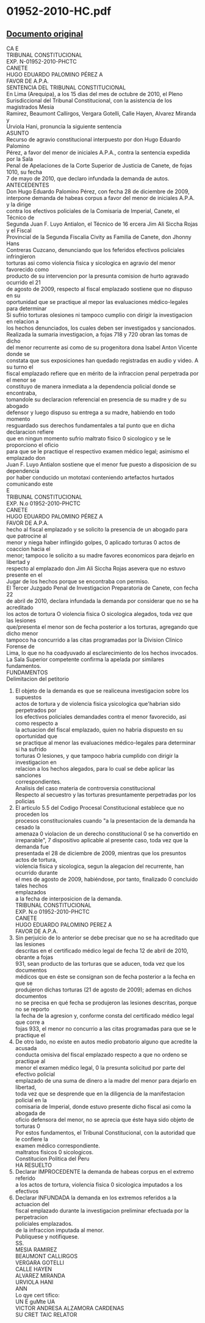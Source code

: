 
01952-2010-HC.pdf
=================
  
[Documento original](https://tc.gob.pe/jurisprudencia/2010/01952-2010-HC.pdf)  
---  
CA E  
TRIBUNAL CONSTITUCIONAL  
EXP. N-01952-2010-PHCTC  
CANETE  
HUGO EDUARDO PALOMINO PÉREZ A  
FAVOR DE A.P.A.  
SENTENCIA DEL TRIBUNAL CONSTITUCIONAL  
En Lima (Arequipa), a los 15 dias del mes de octubre de 2010, el Pleno  
Surisdiccional del Tribunal Constitucional, con la asistencia de los magistrados Mesia  
Ramirez, Beaumont Callirgos, Vergara Gotelli, Calle Hayen, Alvarez Miranda y  
Urviola Hani, pronuncia la siguiente sentencia  
ASUNTO  
Recurso de agravio constitucional interpuesto por don Hugo Eduardo Palomino  
Pérez, a favor del menor de iniciales A.P.A., contra la sentencia expedida por la Sala  
Penal de Apelaciones de la Corte Superior de Justicia de Canete, de fojas 1010, su fecha  
7 de mayo de 2010, que declaro infundada la demanda de autos.  
ANTECEDENTES  
Don Hugo Eduardo Palomino Pérez, con fecha 28 de diciembre de 2009,  
interpone demanda de habeas corpus a favor del menor de iniciales A.P.A. y la dirige  
contra los efectivos policiales de la Comisaria de Imperial, Canete, el Técnico de  
Segunda Juan F. Luyo Antialon, el Técnico de 16 ercera Jim Ali Siccha Rojas y el Fiscal  
Provincial de la Segunda Fiscalia Civity as Familia de Canete, don Jhonny Hans  
Contreras Cuzcano, denunciando que los feferidos efectivos policiales infringieron  
torturas asi como violencia fisica y sicologica en agravio del menor favorecido como  
producto de su intervencion por la presunta comision de hurto agravado ocurrido el 21  
de agosto de 2009, respecto al fiscal emplazado sostiene que no dispuso en su  
oportunidad que se practique al mepor las evaluaciones médico-legales para determinar  
Si sufrio torturas olesiones ni tampoco cumplio con dirigir la investigacion en relacion a  
los hechos denunciados, los cuales deben ser investigados y sancionados.  
Realizada la sumaria investigacion, a fojas 718 y 720 obran las tomas de dicho  
del menor recurrente asi como de su progenitora dona Isabel Anton Vicente donde se  
constata que sus exposiciones han quedado registradas en audio y video. A su turno el  
fiscal emplazado refiere que en mérito de la infraccion penal perpetrada por el menor se  
constituyo de manera inmediata a la dependencia policial donde se encontraba,  
tomandole su declaracion referencial en presencia de su madre y de su abogado  
defensor y luego dispuso su entrega a su madre, habiendo en todo momento  
resguardado sus derechos fundamentales a tal punto que en dicha declaracion refiere  
que en ningun momento sufrio maltrato fisico 0 sicologico y se le proporciono el oficio  
para que se le practique el respectivo examen médico legal; asimismo el emplazado don  
Juan F. Luyo Antialon sostiene que el menor fue puesto a disposicion de su dependencia  
por haber conducido un mototaxi conteniendo artefactos hurtados comunicando este  
E  
TRIBUNAL CONSTITUCIONAL  
EXP. N.o 01952-2010-PHCTC  
CANETE  
HUGO EDUARDO PALOMINO PÉREZ A  
FAVOR DE A.P.A.  
hecho al fiscal emplazado y se solicito la presencia de un abogado para que patrocine al  
menor y niega haber inflingido golpes, 0 aplicado torturas 0 actos de coaccion hacia el  
menor; tampoco le solicito a su madre favores economicos para dejarlo en libertad y  
respecto al emplazado don Jim Ali Siccha Rojas asevera que no estuvo presente en el  
Jugar de los hechos porque se encontraba con permiso.  
El Tercer Juzgado Penal de Investigacion Preparatoria de Canete, con fecha 22  
de abril de 2010, declara infundada la demanda por considerar que no se ha acreditado  
los actos de tortura O violencia fisica O sicologica alegados, toda vez que las lesiones  
que/presenta el menor son de fecha posterior a los torturas, agregando que dicho menor  
tampoco ha concurrido a las citas programadas por la Division Clinico Forense de  
Lima, lo que no ha coadyuvado al esclarecimiento de los hechos invocados.  
La Sala Superior competente confirma la apelada por similares fundamentos.  
FUNDAMENTOS  
Delimitacion del petitorio  
1. El objeto de la demanda es que se realiceuna investigacion sobre los supuestos  
actos de tortura y de violencia fisica ysicologica que'habrian sido perpetrados por  
los efectivos policiales demandades contra el menor favorecido, asi como respecto a  
la actuacion del fiscal emplazado, quien no habria dispuesto en su oportunidad que  
se practique al menor las evaluaciones médico-legales para determinar si ha sufrido  
torturas O lesiones, y que tampoco habria cumplido con dirigir la investigacion en  
relacion a los hechos alegados, para lo cual se debe aplicar las sanciones  
correspondientes.  
Analisis del caso materia de controversia constitucional  
Respecto al secuestro y las torturas presuntamente perpetradas por los policias  
2. El articulo 5.5 del Codigo Procesal Constitucional establece que no proceden los  
procesos constitucionales cuando "a la presentacion de la demanda ha cesado la  
amenaza 0 violacion de un derecho constitucional 0 se ha convertido en  
irreparable", 7 dispositivo aplicable al presente caso, toda vez que la demanda fue  
presentada el 28 de diciembre de 2009, mientras que los presuntos actos de tortura,  
violencia fisica y sicologica, segun la alegacion del recurrente, han ocurrido durante  
el mes de agosto de 2009, habiéndose, por tanto, finalizado 0 concluido tales hechos  
emplazados  
a la fecha de interposicion de la demanda.  
TRIBUNAL CONSTITUCIONAL  
EXP. N.o 01952-2010-PHCTC  
CANETE  
HUGO EDUARDO PALOMINO PEREZ A  
FAVOR DE A.P.A.  
3. Sin perjuicio de lo anterior se debe precisar que no se ha acreditado que las lesiones  
descritas en el certificado médico legal de fecha 12 de abril de 2010, obrante a fojas  
931, sean producto de las torturas que se aducen, toda vez que los documentos  
médicos que en éste se consignan son de fecha posterior a la fecha en que se  
produjeron dichas torturas (21 de agosto de 2009); ademas en dichos documentos  
no se precisa en qué fecha se produjeron las lesiones descritas, porque no se reporto  
la fecha de la agresion y, conforme consta del certificado médico legal que corre a  
fojas 933, el menor no concurrio a las citas programadas para que se le practique el  
4. De otro lado, no existe en autos medio probatorio alguno que acredite la acusada  
conducta omisiva del fiscal emplazado respecto a que no ordeno se practique al  
menor el examen médico legal, 0 la presunta solicitud por parte del efectivo policial  
emplazado de una suma de dinero a la madre del menor para dejarlo en libertad,  
toda vez que se desprende que en la diligencia de la manifestacion policial en la  
comisaria de Imperial, donde estuvo presente dicho fiscal asi como la abogada de  
oficio defensora del menor, no se aprecia que éste haya sido objeto de torturas 0  
Por estos fundamentos, el Tribunal Constitucional, con la autoridad que le confiere la  
examen médico correspondiente.  
maltratos fisicos 0 sicologicos.  
Constitucion Politica del Peru  
HA RESUELTO  
1. Declarar IMPROCEDENTE la demanda de habeas corpus en el extremo referido  
a los actos de tortura, violencia fisica 0 sicologica imputados a los efectivos  
2. Declarar INFUNDADA la demanda en los extremos referidos a la actuacion del  
fiscal emplazado durante la investigacion preliminar efectuada por la perpetracion  
policiales emplazados.  
de la infraccion imputada al menor.  
Publiquese y notifiquese.  
SS.  
MESIA RAMIREZ  
BEAUMONT CALLIRGOS  
VERGARA GOTELLI  
CALLE HAYEN  
ALVAREZ MIRANDA  
URVIOLA HANI  
ANN  
Lo qye cert tifico:  
UN E guMte UA  
VICTOR ANDRESA ALZAMORA CARDENAS  
SU CRET TAIC RELATOR
